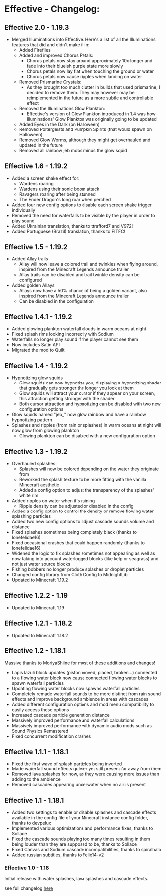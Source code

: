 # Effective - Changelog:

## Effective 2.0 - 1.19.3
- Merged Illuminations into Effective. Here's a list of all the Illuminations features that did and didn't make it in:
  - Added Fireflies
  - Added and improved Chorus Petals:
      - Chorus petals now stay around approximately 10x longer and fade into their blueish purple state more slowly
      - Chorus petals now lay flat when touching the ground or water
      - Chorus petals now cause ripples when landing on water
  - Removed Prismarine Crystals:
    - As they brought too much clutter in builds that used prismarine, I decided to remove them. They may however may be reimplemented in the future as a more subtle and controllable effect
  - Removed the Illuminations Glow Plankton:
    - Effective's version of Glow Plankton introduced in 1.4 was how Illuminations' Glow Plankton was originally going to be updated
  - Added Eyes in the Dark (on Halloween)
  - Removed Poltergeists and Pumpkin Spirits (that would spawn on Halloween)
  - Removed Glow Worms, although they might get overhauled and updated in the future
  - Removed all rainbow jeb mobs minus the glow squid

## Effective 1.6 - 1.19.2
- Added a screen shake effect for:
  - Wardens roaring
  - Wardens using their sonic boom attack
  - Ravagers roaring after being stunned
  - The Ender Dragon's long roar when perched
- Added four new config options to disable each screen shake trigger individually
- Removed the need for waterfalls to be visible by the player in order to play sound
- Added Ukrainian translation, thanks to ttrafford7 and V972!
- Added Portuguese (Brazil) translation, thanks to FITFC!

## Effective 1.5 - 1.19.2
- Added Allay trails
  - Allay will now leave a colored trail and twinkles when flying around, inspired from the Minecraft Legends announce trailer
  - Allay trails can be disabled and trail twinkle density can be configured
- Added golden Allays
  - Allays now have a 50% chance of being a golden variant, also inspired from the Minecraft Legends announce trailer
  - Can be disabled in the configuration

## Effective 1.4.1 - 1.19.2
- Added glowing plankton waterfall clouds in warm oceans at night
- Fixed splash rims looking incorrectly with Sodium
- Waterfalls no longer play sound if the player cannot see them
- Now includes Satin API
- Migrated the mod to Quilt

## Effective 1.4 - 1.19.2
- Hypnotizing glow squids
  - Glow squids can now hypnotize you, displaying a hypnotizing shader that gradually gets stronger the longer you look at them
  - Glow squids will attract your cursor if they appear on your screen, this attraction getting stronger with the shader
  - Both cursor attraction and hypnotizing can be disabled with two new configuration options
- Glow squids named "jeb_" now glow rainbow and have a rainbow hypnotizing pattern
- Splashes and ripples (from rain or splashes) in warm oceans at night will now glow from glowing plankton
  - Glowing plankton can be disabled with a new configuration option

## Effective 1.3 - 1.19.2
- Overhauled splashes:
  - Splashes will now be colored depending on the water they originate from
  - Reworked the splash texture to be more fitting with the vanilla Minecraft aesthetic
  - Added a config option to adjust the transparency of the splashes' white rim
- Added ripples on water when it's raining
  - Ripple density can be adjusted or disabled in the config
- Added a config option to control the density or remove flowing water splashing particles
- Added two new config options to adjust cascade sounds volume and distance
- Fixed splashes sometimes being completely black (thanks to lonefelidae16)
- Fixed occasional crashes that could happen randomly (thanks to lonefelidae16)
- Widened the logic to fix splashes sometimes not appearing as well as now taking into account waterlogged blocks (like kelp or seagrass) and not just water source blocks
- Fishing bobbers no longer produce splashes or droplet particles
- Changed config library from Cloth Config to MidnightLib
- Updated to Minecraft 1.19.2

## Effective 1.2.2 - 1.19
- Updated to Minecraft 1.19

## Effective 1.2.1 - 1.18.2
- Updated to Minecraft 1.18.2

## Effective 1.2 - 1.18.1
Massive thanks to MoriyaShiine for most of these additions and changes!
- Lapis lazuli block updates (piston moved, placed, broken...) connected to a flowing water block now cause connected flowing water blocks to spawn waterfall particles
- Updating flowing water blocks now spawns waterfall particles
- Completely remade waterfall sounds to be more distinct from rain sound effects and improve background ambience in areas with cascades
- Added different configuration options and mod menu compatibility to easily access these options
- Increased cascade particle generation distance
- Massively improved performance and waterfall calculations
- Massively improved performance with dynamic audio mods such as Sound Physics Remastered
- Fixed concurrent modification crashes

## Effective 1.1.1 - 1.18.1
- Fixed the first wave of splash particles being inverted
- Made waterfall sound effects quieter yet still present far away from them
- Removed lava splashes for now, as they were causing more issues than adding to the ambience
- Removed cascades appearing underwater when no air is present

## Effective 1.1 - 1.18.1
- Added two settings to enable or disable splashes and cascade effects available in the config file of your Minecraft instance config folder, thanks to devpelux
- Implemented various optimizations and performance fixes, thanks to Sollace
- Fixed the cascade sounds playing too many times resulting in them being louder than they are supposed to be, thanks to Sollace
- Fixed Canvas and Sodium cascade incompatibilities, thanks to spiralhalo
- Added russian subtitles, thanks to Felix14-v2

### Effective 1.0 - 1.18
Initial release with water splashes, lava splashes and cascade effects.


see full changelog [here](https://github.com/Ladysnake/Effective/blob/main/CHANGELOG.md "Changelog")

